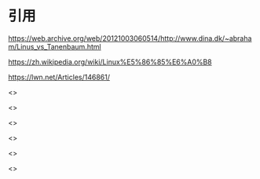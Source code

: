 

# 引用

<https://web.archive.org/web/20121003060514/http://www.dina.dk/~abraham/Linus_vs_Tanenbaum.html>

<https://zh.wikipedia.org/wiki/Linux%E5%86%85%E6%A0%B8>

<https://lwn.net/Articles/146861/>

<>

<>

<>

<>

<>

<>
